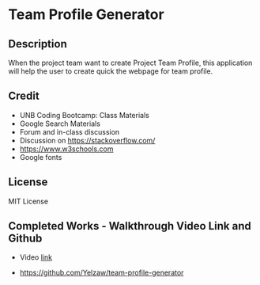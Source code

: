 # Team Profile Generator

## Description
When the project team want to create Project Team Profile, this application will help the user to create quick the webpage for team profile.

## Credit
- UNB Coding Bootcamp: Class Materials 
- Google Search Materials
- Forum and in-class discussion 
- Discussion on https://stackoverflow.com/
- https://www.w3schools.com
- Google fonts

## License
MIT License

## Completed Works - Walkthrough Video Link and Github

- Video [link](https://youtu.be/07Tdhuay1qQ)

- https://github.com/Yelzaw/team-profile-generator